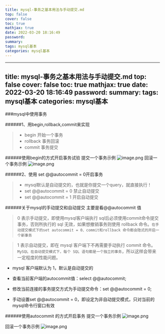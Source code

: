 ```yaml
---
title: mysql-事务之基本用法与手动提交.md
top: false
cover: false
toc: true
mathjax: true
date: 2022-03-20 18:16:49
password:
summary:
tags: mysql基本
categories: mysql基本
---
```

---
title: mysql-事务之基本用法与手动提交.md
top: false
cover: false
toc: true
mathjax: true
date: 2022-03-20 18:16:49
password:
summary:
tags: mysql基本
categories: mysql基本
---
###mysql中使用事务

######1、用begin,rollback,commit来实现

>- begin    开始一个事务
>- rollback 事务回滚
>- commit  事务提交


######使用begin的方式开启事务试验
提交一个事务示例
![image.png](https://upload-images.jianshu.io/upload_images/13965490-0241e803a1f2f40d.png?imageMogr2/auto-orient/strip%7CimageView2/2/w/1240)
回滚一个事务示例
![image.png](https://upload-images.jianshu.io/upload_images/13965490-1991cd8d23bc53d1.png?imageMogr2/auto-orient/strip%7CimageView2/2/w/1240)



######2、使用 set @@autocommit  = 0开启事务
>- mysql默认是自动提交的，也就是你提交一个query，就直接执行！
>- set @@autocommit  = 0 禁止自动提交
>- set @@autocommit = 1 开启自动提交

######关于mysql的手动提交和自动提交
主要是看@@autocommit 值
> 0 表示手动提交，即使用mysql客户端执行 sql后必须使用commit命令提交事务，否则所执行的 sql 无效，如果想撤销事务则使用 rollback 命令。`在手动提交模式下的set autocommit = 0、commit和rollback 命令都会隐式的开启一个新事务`

> 1 表示自动提交，即在 mysql 客户端下不再需要手动执行 commit 命令。`MySQL 在自动提交模式下，每个 SQL 语句都是一个独立的事务`，所以这样会带来一定程度的性能问题。
- mysql 客户端默认为 1，默认是自动提交的
- 查看当前客户端的autocommit值：select @@autocommit;
- 修改当前连接的事务提交方式为手动提交命令：set @@autocommit = 0;



- 手动设置set @@autocommit = 0，即设定为非自动提交模式，只对当前的mysql命令行窗口有效


######使用autocommit 的方式开启事务
提交一个事务示例
![image.png](https://upload-images.jianshu.io/upload_images/13965490-b989f0c1aab029f8.png?imageMogr2/auto-orient/strip%7CimageView2/2/w/1240)

回滚一个事务示例
![image.png](https://upload-images.jianshu.io/upload_images/13965490-ea3c9a0eab09301b.png?imageMogr2/auto-orient/strip%7CimageView2/2/w/1240)
